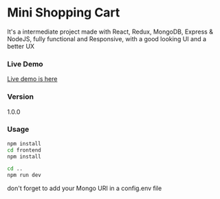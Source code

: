 # Mini Shopping Cart

It's a intermediate project made with React, Redux, MongoDB, Express & NodeJS, fully functional and Responsive, with a good looking UI and a better UX

### Live Demo
[Live demo is here](https://mini-shopping-cart.onrender.com)

### Version

1.0.0

### Usage

```bash
npm install
cd frontend
npm install
```

```bash
cd ..
npm run dev
```

don't forget to add your Mongo URI in a config.env file
